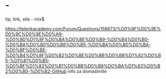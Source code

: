 # -
tip, link, site - mix$

https://telerikacademy.com/Forum/Questions/158673/%D0%9F%D0%9E%D0%9C%D0%9E%D0%A9-%D0%9D%D1%8F%D0%BA%D0%BE%D0%B9-%D0%B4%D0%B0-%D0%BA%D0%B0%D0%B6%D0%B5-%D0%BA%D0%B0%D0%BA-%D0%BF%D0%BE-%D0%B4%D1%8F%D0%B2%D0%BE%D0%BB%D0%B8%D1%82%D0%B5-%D1%81%D0%B5-%D0%BF%D1%83%D0%B1%D0%BB%D0%B8%D0%BA%D1%83%D0%B2%D0%B0-%D0%B2-GitHub
info za domashnite
